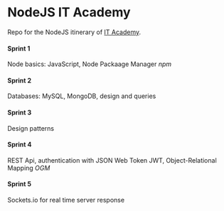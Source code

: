 # NodeJS IT Academy

Repo for the NodeJS itinerary of [IT Academy](https://www.barcelonactiva.cat/es/itacademy).

#### Sprint 1

Node basics: JavaScript, Node Packaage Manager _npm_

#### Sprint 2

Databases: MySQL, MongoDB, design and queries

#### Sprint 3

Design patterns

#### Sprint 4

REST Api, authentication with JSON Web Token JWT, Object-Relational Mapping _OGM_

#### Sprint 5

Sockets.io for real time server response